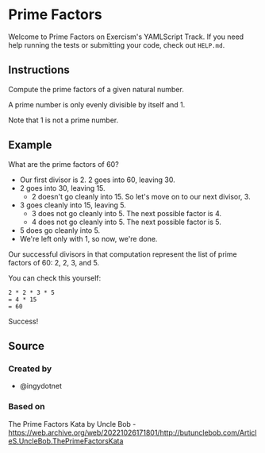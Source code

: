 # Prime Factors

Welcome to Prime Factors on Exercism's YAMLScript Track.
If you need help running the tests or submitting your code, check out `HELP.md`.

## Instructions

Compute the prime factors of a given natural number.

A prime number is only evenly divisible by itself and 1.

Note that 1 is not a prime number.

## Example

What are the prime factors of 60?

- Our first divisor is 2.
  2 goes into 60, leaving 30.
- 2 goes into 30, leaving 15.
  - 2 doesn't go cleanly into 15.
    So let's move on to our next divisor, 3.
- 3 goes cleanly into 15, leaving 5.
  - 3 does not go cleanly into 5.
    The next possible factor is 4.
  - 4 does not go cleanly into 5.
    The next possible factor is 5.
- 5 does go cleanly into 5.
- We're left only with 1, so now, we're done.

Our successful divisors in that computation represent the list of prime factors of 60: 2, 2, 3, and 5.

You can check this yourself:

```text
2 * 2 * 3 * 5
= 4 * 15
= 60
```

Success!

## Source

### Created by

- @ingydotnet

### Based on

The Prime Factors Kata by Uncle Bob - https://web.archive.org/web/20221026171801/http://butunclebob.com/ArticleS.UncleBob.ThePrimeFactorsKata